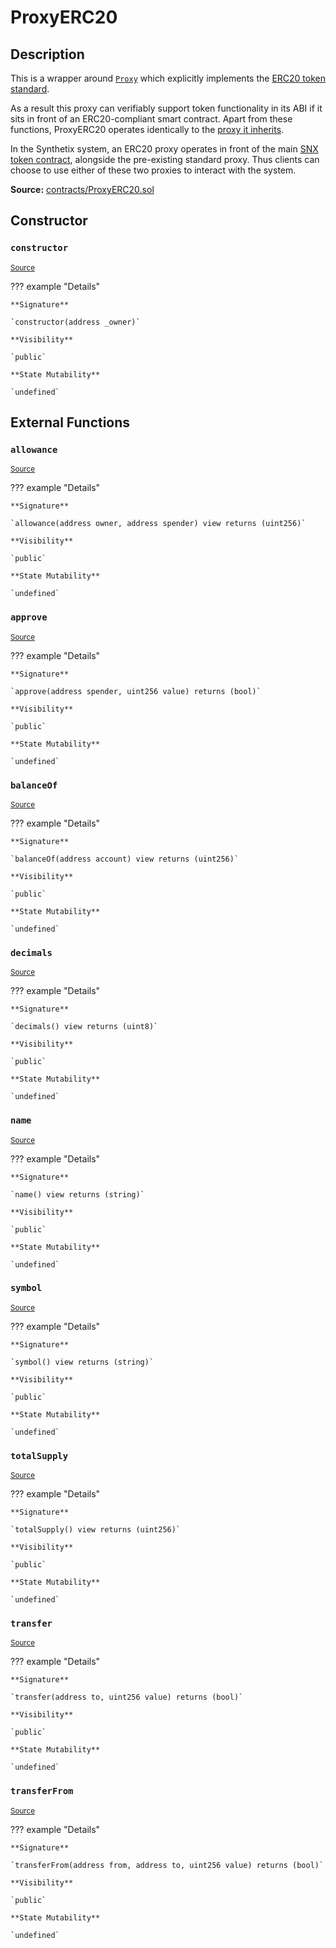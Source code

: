 # ProxyERC20

## Description

This is a wrapper around [`Proxy`](Proxy.md) which explicitly implements the [ERC20 token standard](https://docs.openzeppelin.com/contracts/2.x/api/token/erc20#ERC20Detailed).

As a result this proxy can verifiably support token functionality in its ABI if it sits in front of an ERC20-compliant smart contract. Apart from these functions, ProxyERC20 operates identically to the [proxy it inherits](Proxy.md).

In the Synthetix system, an ERC20 proxy operates in front of the main [SNX token contract](Synthetix.md), alongside the pre-existing standard proxy. Thus clients can choose to use either of these two proxies to interact with the system.

**Source:** [contracts/ProxyERC20.sol](https://github.com/Synthetixio/synthetix/tree/v2.45.0/contracts/ProxyERC20.sol)

## Constructor

### `constructor`

<sub>[Source](https://github.com/Synthetixio/synthetix/tree/v2.45.0/contracts/ProxyERC20.sol#L9)</sub>

??? example "Details"

    **Signature**

    `constructor(address _owner)`

    **Visibility**

    `public`

    **State Mutability**

    `undefined`

## External Functions

### `allowance`

<sub>[Source](https://github.com/Synthetixio/synthetix/tree/v2.45.0/contracts/ProxyERC20.sol#L54)</sub>

??? example "Details"

    **Signature**

    `allowance(address owner, address spender) view returns (uint256)`

    **Visibility**

    `public`

    **State Mutability**

    `undefined`

### `approve`

<sub>[Source](https://github.com/Synthetixio/synthetix/tree/v2.45.0/contracts/ProxyERC20.sol#L84)</sub>

??? example "Details"

    **Signature**

    `approve(address spender, uint256 value) returns (bool)`

    **Visibility**

    `public`

    **State Mutability**

    `undefined`

### `balanceOf`

<sub>[Source](https://github.com/Synthetixio/synthetix/tree/v2.45.0/contracts/ProxyERC20.sol#L43)</sub>

??? example "Details"

    **Signature**

    `balanceOf(address account) view returns (uint256)`

    **Visibility**

    `public`

    **State Mutability**

    `undefined`

### `decimals`

<sub>[Source](https://github.com/Synthetixio/synthetix/tree/v2.45.0/contracts/ProxyERC20.sol#L23)</sub>

??? example "Details"

    **Signature**

    `decimals() view returns (uint8)`

    **Visibility**

    `public`

    **State Mutability**

    `undefined`

### `name`

<sub>[Source](https://github.com/Synthetixio/synthetix/tree/v2.45.0/contracts/ProxyERC20.sol#L13)</sub>

??? example "Details"

    **Signature**

    `name() view returns (string)`

    **Visibility**

    `public`

    **State Mutability**

    `undefined`

### `symbol`

<sub>[Source](https://github.com/Synthetixio/synthetix/tree/v2.45.0/contracts/ProxyERC20.sol#L18)</sub>

??? example "Details"

    **Signature**

    `symbol() view returns (string)`

    **Visibility**

    `public`

    **State Mutability**

    `undefined`

### `totalSupply`

<sub>[Source](https://github.com/Synthetixio/synthetix/tree/v2.45.0/contracts/ProxyERC20.sol#L33)</sub>

??? example "Details"

    **Signature**

    `totalSupply() view returns (uint256)`

    **Visibility**

    `public`

    **State Mutability**

    `undefined`

### `transfer`

<sub>[Source](https://github.com/Synthetixio/synthetix/tree/v2.45.0/contracts/ProxyERC20.sol#L64)</sub>

??? example "Details"

    **Signature**

    `transfer(address to, uint256 value) returns (bool)`

    **Visibility**

    `public`

    **State Mutability**

    `undefined`

### `transferFrom`

<sub>[Source](https://github.com/Synthetixio/synthetix/tree/v2.45.0/contracts/ProxyERC20.sol#L101)</sub>

??? example "Details"

    **Signature**

    `transferFrom(address from, address to, uint256 value) returns (bool)`

    **Visibility**

    `public`

    **State Mutability**

    `undefined`
